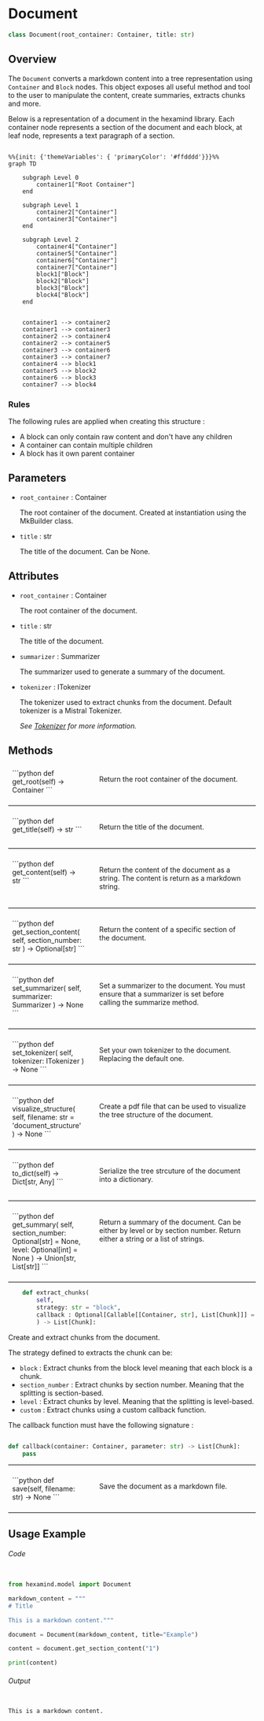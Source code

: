 # Document

```python	
class Document(root_container: Container, title: str)
```

## Overview 

The `Document` converts a markdown content into a tree representation using `Container` and `Block` nodes. This object exposes all useful method and tool to the user to manipulate the content, create summaries, extracts chunks and more. 

Below is a representation of a document in the hexamind library. Each container node represents a section of the document and each block, at leaf node, represents a text paragraph of a section.

```mermaid

%%{init: {'themeVariables': { 'primaryColor': '#ffdddd'}}}%%
graph TD

    subgraph Level 0
        container1["Root Container"]
    end
    
    subgraph Level 1
        container2["Container"]
        container3["Container"]
    end
    
    subgraph Level 2
        container4["Container"]
        container5["Container"]
        container6["Container"]
        container7["Container"]
        block1["Block"]
        block2["Block"]
        block3["Block"]
        block4["Block"]
    end
    

    container1 --> container2
    container1 --> container3
    container2 --> container4
    container2 --> container5
    container3 --> container6
    container3 --> container7
    container4 --> block1
    container5 --> block2
    container6 --> block3
    container7 --> block4

```

### Rules

The following rules are applied when creating this structure :

- A block can only contain raw content and don't have any children
- A container can contain multiple children
- A block has it own parent container

## Parameters

- `root_container` : Container

    The root container of the document. Created at instantiation using the MkBuilder class.
- `title` : str

    The title of the document. Can be None.

## Attributes

- `root_container` : Container

    The root container of the document.

- `title` : str

    The title of the document.

- `summarizer` : Summarizer

    The summarizer used to generate a summary of the document.

- `tokenizer` : ITokenizer

    The tokenizer used to extract chunks from the document. Default tokenizer is a Mistral Tokenizer. 
    
    *See [Tokenizer](tokenizer.md) for more information.*


## Methods

<div style="display: flex; flex-direction: row; justify-content: space-between; magin-bottom: 10px">
    <div style="flex: 1; padding: 8px;">
        ```python
        def get_root(self) -> Container
        ```
    </div>
    <div style="flex: 2; padding: 20px; ">
        Return the root container of the document.
    </div>
</div>

<hr style="border: none; border-top: 1px solid #ccc; margin 20px 0;">

<div style="display: flex; flex-direction: row; justify-content: space-between; magin-bottom: 10px">
    <div style="flex: 1; padding: 8px;">
        ```python
        def get_title(self) -> str
        ```
    </div>
    <div style="flex: 2; padding: 20px; ">
        Return the title of the document.
    </div>
</div>

<hr style="border: none; border-top: 1px solid #ccc; margin 20px 0;">

<div style="display: flex; flex-direction: row; justify-content: space-between; magin-bottom: 10px">
    <div style="flex: 1; padding: 8px;">
        ```python
        def get_content(self) -> str
        ```
    </div>
    <div style="flex: 2; padding: 20px; ">
        Return the content of the document as a string. The content is return as a markdown string.
    </div>
</div>

<hr style="border: none; border-top: 1px solid #ccc; margin 20px 0;">

<div style="display: flex; flex-direction: row; justify-content: space-between; magin-bottom: 10px">
    <div style="flex: 1; padding: 8px;">
        ```python
        def get_section_content(
            self, 
            section_number: str
            ) -> Optional[str]
        ```
    </div>
    <div style="flex: 2; padding: 20px; ">
        Return the content of a specific section of the document. 
    </div>
</div>

<hr style="border: none; border-top: 1px solid #ccc; margin 20px 0;">

<div style="display: flex; flex-direction: row; justify-content: space-between; magin-bottom: 10px">
    <div style="flex: 1; padding: 8px;">
        ```python
        def set_summarizer(
            self, 
            summarizer: Summarizer
            ) -> None
        ```
    </div>
    <div style="flex: 2; padding: 20px; ">
        Set a summarizer to the document. You must ensure that a summarizer is set before calling the summarize method.
    </div>
</div>

<hr style="border: none; border-top: 1px solid #ccc; margin 20px 0;">

<div style="display: flex; flex-direction: row; justify-content: space-between; magin-bottom: 10px">
    <div style="flex: 1; padding: 8px;">
        ```python
        def set_tokenizer(
            self, 
            tokenizer: ITokenizer
            ) -> None
        ```
    </div>
    <div style="flex: 2; padding: 20px; ">
        Set your own tokenizer to the document. Replacing the default one. 
    </div>
</div>

<hr style="border: none; border-top: 1px solid #ccc; margin 20px 0;">

<div style="display: flex; flex-direction: row; justify-content: space-between; magin-bottom: 10px">
    <div style="flex: 1; padding: 8px;">
        ```python
        def visualize_structure(
            self, 
            filename: str = 'document_structure'
            ) -> None
        ```
    </div>
    <div style="flex: 2; padding: 20px; ">
        Create a pdf file that can be used to visualize the tree structure of the document.  
    </div>
</div>

<hr style="border: none; border-top: 1px solid #ccc; margin 20px 0;">

<div style="display: flex; flex-direction: row; justify-content: space-between; magin-bottom: 10px">
    <div style="flex: 1; padding: 8px;">
        ```python
        def to_dict(self) -> Dict[str, Any]
        ```
    </div>
    <div style="flex: 2; padding: 20px; ">
        Serialize the tree strcuture of the document into a dictionary.
    </div>
</div>

<hr style="border: none; border-top: 1px solid #ccc; margin 20px 0;">

<div style="display: flex; flex-direction: row; justify-content: space-between; magin-bottom: 10px">
    <div style="flex: 1; padding: 8px;">
        ```python
        def get_summary(
            self, 
            section_number: Optional[str] = None, 
            level: Optional[int] = None
        ) -> Union[str, List[str]]
        ```
    </div>
    <div style="flex: 2; padding: 20px; ">
       Return a summary of the document. Can be either by level or by section number. Return either a string or a list of strings.
    </div>
</div>

<hr style="border: none; border-top: 1px solid #ccc; margin 20px 0;">

```python
    def extract_chunks(
        self, 
        strategy: str = "block",  
        callback : Optional[Callable[[Container, str], List[Chunk]]] = None
        ) -> List[Chunk]:
```

Create and extract chunks from the document. 

The strategy defined to extracts the chunk can be: 

- `block` : Extract chunks from the block level meaning that each block is a chunk.
- `section_number` : Extract chunks by section number. Meaning that the splitting is section-based.
- `level` : Extract chunks by level. Meaning that the splitting is level-based.
- `custom` : Extract chunks using a custom callback function.

The callback function must have the following signature : 

```python

def callback(container: Container, parameter: str) -> List[Chunk]:
    pass

```

<hr style="border: none; border-top: 1px solid #ccc; margin 20px 0;">


<div style="display: flex; flex-direction: row; justify-content: space-between; magin-bottom: 10px">
    <div style="flex: 1; padding: 8px;">
        ```python
        def save(self, filename: str) -> None
        ```
    </div>
    <div style="flex: 2; padding: 20px; ">
        Save the document as a markdown file.
    </div>
</div>

<hr style="border: none; border-top: 1px solid #ccc; margin 20px 0;">

## Usage Example

###### Code

```python

from hexamind.model import Document

markdown_content = """
# Title

This is a markdown content."""

document = Document(markdown_content, title="Example")

content = document.get_section_content("1")

print(content)

```

###### Output

```

This is a markdown content.

```